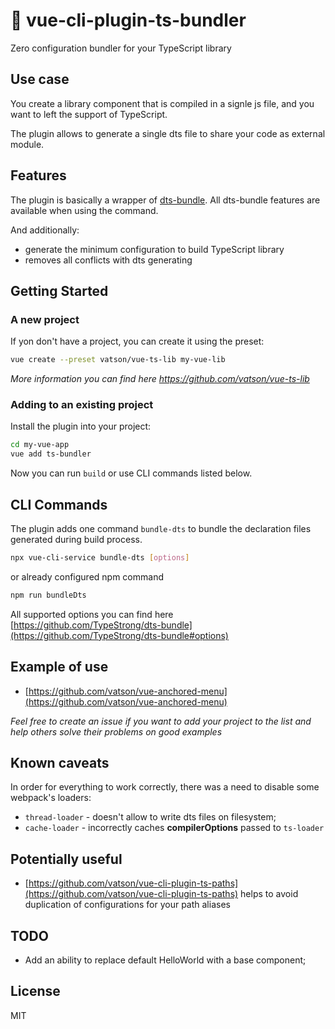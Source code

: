 # :rocket: vue-cli-plugin-ts-bundler

Zero configuration bundler for your TypeScript library 

## Use case

You create a library component that is compiled in a signle js file, and you want to left the support of TypeScript. 

The plugin allows to generate a single dts file to share your code as external module.

## Features

The plugin is basically a wrapper of [dts-bundle](https://github.com/TypeStrong/dts-bundle). All dts-bundle features are available when using the command. 

And additionally:

- generate the minimum configuration to build TypeScript library
- removes all conflicts with dts generating

## Getting Started

### A new project

If yon don't have a project, you can create it using the preset:

```sh
vue create --preset vatson/vue-ts-lib my-vue-lib
```

_More information you can find here https://github.com/vatson/vue-ts-lib_


### Adding to an existing project

Install the plugin into your project:

```sh
cd my-vue-app
vue add ts-bundler
```

Now you can run `build` or use CLI commands listed below. 


## CLI Commands

The plugin adds one command `bundle-dts` to bundle the declaration files generated during build process.

```sh
npx vue-cli-service bundle-dts [options]
```

or already configured npm command 

```sh
npm run bundleDts
```


All supported options you can find here [https://github.com/TypeStrong/dts-bundle](https://github.com/TypeStrong/dts-bundle#options)


## Example of use

- [https://github.com/vatson/vue-anchored-menu](https://github.com/vatson/vue-anchored-menu)

_Feel free to create an issue if you want to add your project to the list and help others solve their problems on good examples_


## Known caveats

In order for everything to work correctly, there was a need to disable some webpack's loaders:

- `thread-loader` - doesn't allow to write dts files on filesystem;
- `cache-loader` - incorrectly caches __compilerOptions__ passed to `ts-loader`


## Potentially useful

- [https://github.com/vatson/vue-cli-plugin-ts-paths](https://github.com/vatson/vue-cli-plugin-ts-paths) helps to avoid duplication of configurations for your path aliases


## TODO

- Add an ability to replace default HelloWorld with a base component;


## License 

MIT